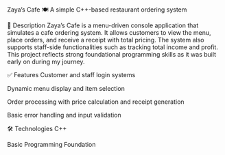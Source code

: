 Zaya’s Cafe 🍽
A simple C++-based restaurant ordering system

📌 Description
Zaya’s Cafe is a menu-driven console application that simulates a cafe ordering system. It allows customers to view the menu, place orders, and receive a receipt with total pricing. The system also supports staff-side functionalities such as tracking total income and profit. This project reflects strong foundational programming skills as it was built early on during my journey.

✅ Features
Customer and staff login systems

Dynamic menu display and item selection

Order processing with price calculation and receipt generation

Basic error handling and input validation

🛠 Technologies
C++

Basic Programming Foundation
